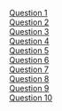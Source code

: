 [Question 1](http://codeforces.com/problemset/problem/230/B)<br>
[Question 2](http://codeforces.com/problemset/problem/474/B)<br>
[Question 3](http://codeforces.com/problemset/problem/706/B)<br>
[Question 4](https://www.hackerearth.com/practice/algorithms/searching/binary-search/practice-problems/algorithm/booboo-and-upsolving-circuits/)<br>
[Question 5](https://www.hackerearth.com/practice/algorithms/searching/binary-search/practice-problems/algorithm/compare-strings-1-1cb66e03/)<br>
[Question 6](http://codeforces.com/problemset/problem/492/B)<br>
[Question 7](https://www.spoj.com/problems/AGGRCOW/)<br>
[Question 8](http://codeforces.com/problemset/problem/888/C)<br>
[Question 9](http://codeforces.com/problemset/problem/760/B)<br>
[Question 10](http://codeforces.com/problemset/problem/978/C)<br>